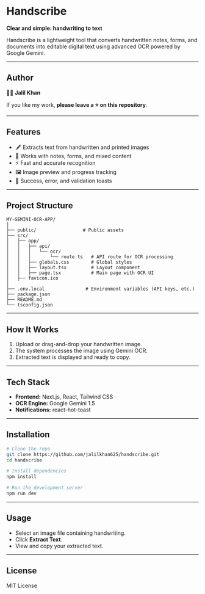 # Handscribe

**Clear and simple: handwriting to text**

Handscribe is a lightweight tool that converts handwritten notes, forms, and documents into editable digital text using advanced OCR powered by Google Gemini.

---

## Author
👨‍💻 **Jalil Khan**  

If you like my work, **please leave a ⭐ on this repository**.

---

## Features
- 🖋 Extracts text from handwritten and printed images
- 📄 Works with notes, forms, and mixed content
- ⚡ Fast and accurate recognition
- 🖼 Image preview and progress tracking
- 🔔 Success, error, and validation toasts

---

## Project Structure
```
MY-GEMINI-OCR-APP/
│
├── public/                 # Public assets
├── src/
│   ├── app/
│   │   ├── api/
│   │   │   └── ocr/
│   │   │       └── route.ts   # API route for OCR processing
│   │   ├── globals.css        # Global styles
│   │   ├── layout.tsx         # Layout component
│   │   ├── page.tsx           # Main page with OCR UI
│   ├── favicon.ico
│
├── .env.local               # Environment variables (API keys, etc.)
├── package.json
├── README.md
└── tsconfig.json
```

---

## How It Works
1. Upload or drag-and-drop your handwritten image.
2. The system processes the image using Gemini OCR.
3. Extracted text is displayed and ready to copy.

---

## Tech Stack
- **Frontend:** Next.js, React, Tailwind CSS
- **OCR Engine:** Google Gemini 1.5
- **Notifications:** react-hot-toast

---

## Installation
```bash
# Clone the repo
git clone https://github.com/jalilkhan625/handscribe.git
cd handscribe

# Install dependencies
npm install

# Run the development server
npm run dev
```

---

## Usage
- Select an image file containing handwriting.
- Click **Extract Text**.
- View and copy your extracted text.

---

## License
MIT License

